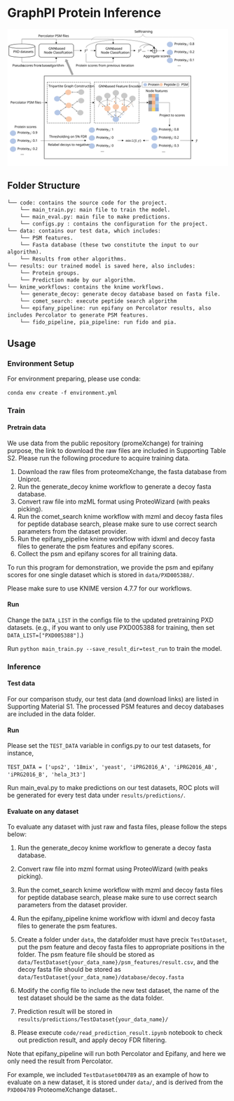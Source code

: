 # GraphPI Protein Inference

![GraphPI Structure](overall_graphPI_structure.svg)

## Folder Structure
    └── code: contains the source code for the project.
        └── main_train.py: main file to train the model.
        └── main_eval.py: main file to make predictions.
        └── configs.py : contains the configuration for the project.
    └── data: contains our test data, which includes:
        └── PSM features.
        └── Fasta database (these two constitute the input to our algorithm). 
        └── Results from other algorithms.
    └── results: our trained model is saved here, also includes:
        └── Protein groups.
        └── Prediction made by our algorithm.
    └── knime_workflows: contains the knime workflows.
        └── generate_decoy: generate decoy database based on fasta file.
        └── comet_search: execute peptide search algorithm
        └── epifany_pipeline: run epifany on Percolator results, also includes Percolator to generate PSM features.
        └── fido_pipeline, pia_pipeline: run fido and pia.

## Usage

### Environment Setup

For environment preparing, please use conda:

``conda env create -f environment.yml``

### Train

#### Pretrain data

We use data from the public repository (promeXchange) for training purpose, 
the link to download the raw files are included in Supporting Table S2.
Please run the following procedure to acquire training data.

1. Download the raw files from proteomeXchange, the fasta database from Uniprot.
2. Run the generate_decoy knime workflow to generate a decoy fasta database.
3. Convert raw file into mzML format using ProteoWizard (with peaks picking).
3. Run the comet_search knime workflow with mzml and decoy fasta files for peptide database search, please make sure to use correct search parameters from the dataset provider.
4. Run the epifany_pipeline knime workflow with idxml and decoy fasta files to generate the psm features and epifany scores.
5. Collect the psm and epifany scores for all training data.

To run this program for demonstration, we provide the psm and epifany scores for one single dataset which is stored in ``data/PXD005388/``.

Please make sure to use KNIME version 4.7.7 for our workflows.
#### Run
Change the ``DATA_LIST`` in the configs file to the updated pretraining PXD datasets. (e.g., if you want to only use PXD005388 for training, then set ``DATA_LIST=["PXD005388"]``.)

Run ``python main_train.py --save_result_dir=test_run`` to train the model.

### Inference

#### Test data

For our comparison study, our test data (and download links) are listed in Supporting Material S1.
The processed PSM features and decoy databases are included in the data folder.

#### Run
Please set the ``TEST_DATA`` variable in configs.py to our test datasets, for instance,

``TEST_DATA = ['ups2', '18mix', 'yeast', 'iPRG2016_A', 'iPRG2016_AB', 'iPRG2016_B', 'hela_3t3']``


Run main_eval.py to make predictions on our test datasets, ROC plots will be generated
for every test data under ``results/predictions/``.

#### Evaluate on any dataset
To evaluate any dataset with just raw and fasta files, please follow the steps below:
1. Run the generate_decoy knime workflow to generate a decoy fasta database.
2. Convert raw file into mzml format using ProteoWizard (with peaks picking).
3. Run the comet_search knime workflow with mzml and decoy fasta files for peptide database search, please make sure to use correct search parameters from the dataset provider.
4. Run the epifany_pipeline knime workflow with idxml and decoy fasta files to generate the psm features.
5. Create a folder under ``data``, the datafolder must have precix ``TestDataset``, put the psm feature and decoy fasta files to appropriate positions in the folder.
The psm feature file should be stored as ``data/TestDataset{your_data_name}/psm_features/result.csv``, and the decoy fasta file should be stored as ``data/TestDataset{your_data_name}/database/decoy.fasta``

6. Modify the config file to include the new test dataset, the name of the test dataset should be the same as the data folder.
7. Prediction result will be stored in ``results/predictions/TestDataset{your_data_name}/``
8. Please execute ``code/read_prediction_result.ipynb`` notebook to check out prediction result, and apply decoy FDR filtering.

Note that epifany_pipeline will run both Percolator and Epifany, and here we only need the result from Percolator.

For example, we included ``TestDataset004789`` as an example of how to evaluate on a new dataset, it is stored under ``data/``, and is derived from the ``PXD004789`` ProteomeXchange dataset..